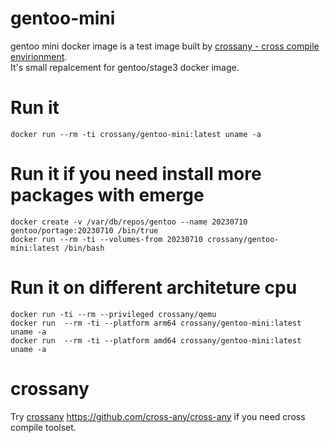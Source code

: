 # gentoo-mini
gentoo mini docker image is a test image built by [crossany - cross compile envirionment](https://github.com/cross-any/cross-any).  
It's small repalcement for gentoo/stage3 docker image.  

# Run it  
```
docker run --rm -ti crossany/gentoo-mini:latest uname -a
```
# Run it if you need install more packages with emerge  
```
docker create -v /var/db/repos/gentoo --name 20230710 gentoo/portage:20230710 /bin/true
docker run --rm -ti --volumes-from 20230710 crossany/gentoo-mini:latest /bin/bash
```
# Run it on different architeture cpu  
```
docker run -ti --rm --privileged crossany/qemu
docker run  --rm -ti --platform arm64 crossany/gentoo-mini:latest uname -a
docker run  --rm -ti --platform amd64 crossany/gentoo-mini:latest uname -a
```
# crossany
Try [crossany](https://github.com/cross-any/cross-any) https://github.com/cross-any/cross-any if you need cross compile toolset.
